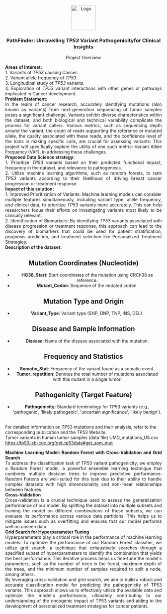<a name="readme-top"></a>
<!-- PROJECT SHIELDS -->
<br />
<div align="center">
  <a href="https://github.com/allyvaz/Capstone-project">
    <img src="https://microbenotes.com/wp-content/uploads/2023/05/Alleles.jpg" alt="Logo" width="80" height="80">
  </a>

<h3 align="center">PathFinder: Unravelling <i>TP53</i> Variant Pathogenicityfor Clinical Insights</h3>

  <p align="center">
    Project Overview
  </p>
  <p align ="justify">
    <b>Areas of Interest:</b> 
    <br/>1. Variants of <i>TP53</i> causing Cancer.
    <br/>2. Variant allele frequency of <i>TP53</i>.
    <br/>3. Longitudinal study of <i>TP53</i> variants.
    <br/>4. Exploration of <i>TP53</i> variant interactions with other genes or pathways implicated in Cancer development.
    <br/><b>Problem Statement: </b>
    <br/>In the realm of cancer research, accurately identifying mutations (also known as variants) from next-generation sequencing of tumor samples poses a significant challenge. Variants exhibit diverse characteristics within the dataset, and both biological and technical variability complicate the process for variant callers. Various metrics, such as sequencing depth around the variant, the count of reads supporting the reference or mutated allele, the quality associated with these reads, and the confidence level of the tools in making specific calls, are crucial for assessing variants. This project will specifically explore the utility of one such metric: Variant Allele Frequency (VAF), in addressing these challenges.
    <br/><b>Proposed Data Science strategy:</b>
    <br/> 1. Prioritize <i>TP53</i> variants based on their predicted functional impact, frequency in the dataset, and relevance to pathogenesis.
    <br/>2. Utilize machine learning algorithms, such as random forests, to rank  <i>TP53</i> variants according to their likelihood of driving breast cancer progression or treatment response. 
    <br/><b>Impact of this solution:</b>
    <br/>1. Improved Prioritization of Variants: Machine learning models can consider multiple features simultaneously, including variant type, allele frequency, and clinical data, to prioritize <i>TP53</i> variants more accurately. This can help researchers focus their efforts on investigating variants most likely to be clinically relevant.
    <br/>2. Identification of Biomarkers: By identifying <i>TP53</i> variants associated with disease progression or treatment response, this approach can lead to the discovery of biomarkers that could be used for patient stratification, prognosis prediction, and treatment selection like Personalized Treatment Strategies.
    <br/><b>Description of the dataset:</b>
    <br/>

## Mutation Coordinates (Nucleotide)

- **HG38_Start**: Start coordinates of the mutation using CRCh38 as reference.
- **Mutant_Codon**: Sequence of the mutated codon.

## Mutation Type and Origin

- **Variant_Type**: Variant type (SNP, DNP, TNP, INS, DEL).

## Disease and Sample Information

- **Disease**: Name of the disease associated with the mutation.
  
## Frequency and Statistics

- **Somatic_Stat**: Frequency of the variant found as a somatic event.
- **Tumor_repetition**: Denotes the total number of mutations associated with this mutant in a single tumor.

## Pathogenicity (Target Feature)

- **Pathogenicity**: Standard terminology for TP53 variants (e.g., 'pathogenic', 'likely pathogenic', 'uncertain significance', 'likely benign').
  </p>

<p align="left">
</br>
For detailed information on TP53 mutations and their analysis, refer to the corresponding publication and the TP53 Website.
<br/>Tumor variants in human tumor samples (data file) UMD_mutations_US.csv
</br><u>https://tp53.isb-cgc.org/get_tp53data#get_som_mut</u>
</p>

   
<p align='justify'>
  <b>Machine Learning Model: Random Forest with Cross-Validation and Grid Search</b>
</br>To address the classification task of TP53 variant pathogenicity, we employ a Random Forest model, a powerful ensemble learning technique that combines multiple decision trees to improve predictive performance. Random Forests are well-suited for this task due to their ability to handle complex datasets with high dimensionality and non-linear relationships between features.
</br><b>Cross-Validation</b>
</br>Cross-validation is a crucial technique used to assess the generalization performance of our model. By splitting the dataset into multiple subsets and training the model on different combinations of these subsets, we can evaluate its performance across various data partitions. This helps us to mitigate issues such as overfitting and ensures that our model performs well on unseen data.
</br><b>Grid Search for Hyperparameter Tuning</b>
</br>Hyperparameters play a critical role in the performance of machine learning models. To optimize the performance of our Random Forest classifier, we utilize grid search, a technique that exhaustively searches through a specified subset of hyperparameters to identify the combination that yields the best performance. This iterative process helps us fine-tune the model's parameters, such as the number of trees in the forest, maximum depth of the trees, and the minimum number of samples required to split a node, among others.
</br>By leveraging cross-validation and grid search, we aim to build a robust and accurate classification model for predicting the pathogenicity of TP53 variants. This approach allows us to effectively utilize the available data and optimize the model's performance, ultimately contributing to our understanding of the oncogenic impact of TP53 variants and aiding in the development of personalized treatment strategies for cancer patients.

</p>
